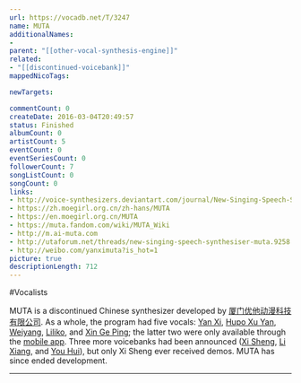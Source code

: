 ```yaml
---
url: https://vocadb.net/T/3247
name: MUTA
additionalNames: 
- 
parent: "[[other-vocal-synthesis-engine]]"
related:
- "[[discontinued-voicebank]]"
mappedNicoTags:

newTargets:

commentCount: 0
createDate: 2016-03-04T20:49:57
status: Finished
albumCount: 0
artistCount: 5
eventCount: 0
eventSeriesCount: 0
followerCount: 7
songListCount: 0
songCount: 0
links: 
- http://voice-synthesizers.deviantart.com/journal/New-Singing-Speech-Synthesizer-MUTA-515177583
- https://zh.moegirl.org.cn/zh-hans/MUTA
- https://en.moegirl.org.cn/MUTA
- https://muta.fandom.com/wiki/MUTA_Wiki
- http://m.ai-muta.com
- http://utaforum.net/threads/new-singing-speech-synthesiser-muta.9258
- http://weibo.com/yanximuta?is_hot=1
picture: true
descriptionLength: 712
---
```


#Vocalists

MUTA is a discontinued Chinese synthesizer developed by [厦门优他动漫科技有限公司](https://vocadb.net/Ar/120645). As a whole, the program had five vocals: [Yan Xi](https://vocadb.net/Ar/31234),  [Hupo Xu Yan](https://vocadb.net/Ar/67288), [Weiyang](https://vocadb.net/Ar/70862), [Liliko](https://vocadb.net/Ar/71156), and [Xin Ge Ping](https://vocadb.net/Ar/120551); the latter two were only available through the [mobile app](https://vocadb.net/T/9649/muta-app). Three more voicebanks had been announced ([Xi Sheng](https://vocadb.net/Ar/71205), [Li Xiang](https://muta.fandom.com/wiki/Li_Xiang), and [You Hui](https://muta.fandom.com/wiki/You_Hui)), but only Xi Sheng ever received demos. MUTA has since ended development.

---

